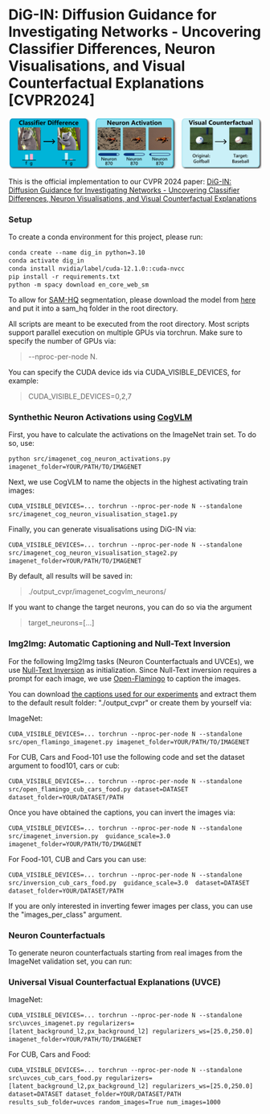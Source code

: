 # DiG-IN: Diffusion Guidance for Investigating Networks - Uncovering Classifier Differences, Neuron Visualisations, and Visual Counterfactual Explanations [CVPR2024]


![Alt text](figures/teaser_horizontal_new.png "Title")

This is the official implementation to our CVPR 2024 paper: [DiG-IN: Diffusion Guidance for Investigating Networks - Uncovering Classifier Differences, Neuron Visualisations, and Visual Counterfactual Explanations](https://arxiv.org/abs/2311.17833)

### Setup
To create a conda environment for this project, please run:

```
conda create --name dig_in python=3.10
conda activate dig_in
conda install nvidia/label/cuda-12.1.0::cuda-nvcc
pip install -r requirements.txt
python -m spacy download en_core_web_sm
```



To allow for [SAM-HQ](https://github.com/SysCV/sam-hq) segmentation, please download the model from [here](https://drive.google.com/file/d/1qobFYrI4eyIANfBSmYcGuWRaSIXfMOQ8/view)
and put it into a sam_hq folder in the root directory. 

All scripts are meant to be executed from the root directory. Most scripts support parallel execution on multiple GPUs via
torchrun. Make sure to specify the number of GPUs via: 
> --nproc-per-node N. 

You can specify the CUDA device ids via CUDA_VISIBLE_DEVICES, for example:

> CUDA_VISIBLE_DEVICES=0,2,7
> 

[//]: # (### Classifier Differences )

[//]: # ()
[//]: # (```)

[//]: # (CUDA_VISIBLE_DEVICES=... torchrun --nproc-per-node N --standalone src/imagenet_guided_generation.py classifier1= classifier2=)

[//]: # (```)


### Synthethic Neuron Activations using [CogVLM](https://github.com/THUDM/CogVLM)

First, you have to calculate the activations on the ImageNet train set. To do so, use:

```
python src/imagenet_cog_neuron_activations.py imagenet_folder=YOUR/PATH/TO/IMAGENET
```

Next, we use CogVLM to name the objects in the highest activating train images:

```
CUDA_VISIBLE_DEVICES=... torchrun --nproc-per-node N --standalone src/imagenet_cog_neuron_visualisation_stage1.py
```

Finally, you can generate visualisations using DiG-IN via:

```
CUDA_VISIBLE_DEVICES=... torchrun --nproc-per-node N --standalone src/imagenet_cog_neuron_visualisation_stage2.py imagenet_folder=YOUR/PATH/TO/IMAGENET
```

By default, all results will be saved in:

> ./output_cvpr/imagenet_cogvlm_neurons/

If you want to change the target neurons, you can do so via the argument

> target_neurons=[...]

### Img2Img: Automatic Captioning and Null-Text Inversion

For the following Img2Img tasks (Neuron Counterfactuals and UVCEs), we use [Null-Text Inversion](https://github.com/google/prompt-to-prompt/#null-text-inversion-for-editing-real-images) 
as initialization. Since Null-Text inversion requires a prompt for each image, we use [Open-Flamingo](https://github.com/mlfoundations/open_flamingo) to caption the images.

You can download [the captions used for our experiments](https://drive.google.com/file/d/1dN8OJC0zYvdVfLFcfNCWMj86oBab4-Iw/view?usp=sharing) and extract them to the default result folder: "./output_cvpr" or create them by yourself via:

ImageNet:
```
CUDA_VISIBLE_DEVICES=... torchrun --nproc-per-node N --standalone src/open_flamingo_imagenet.py imagenet_folder=YOUR/PATH/TO/IMAGENET
```

For CUB, Cars and Food-101 use the following code and set the dataset argument to food101, cars or cub:

```
CUDA_VISIBLE_DEVICES=... torchrun --nproc-per-node N --standalone src/open_flamingo_cub_cars_food.py dataset=DATASET dataset_folder=YOUR/DATASET/PATH
```

Once you have obtained the captions, you can invert the images via:

```
CUDA_VISIBLE_DEVICES=... torchrun --nproc-per-node N --standalone src/imagenet_inversion.py  guidance_scale=3.0 imagenet_folder=YOUR/PATH/TO/IMAGENET
```

For Food-101, CUB and Cars you can use:

```
CUDA_VISIBLE_DEVICES=... torchrun --nproc-per-node N --standalone src/inversion_cub_cars_food.py  guidance_scale=3.0  dataset=DATASET dataset_folder=YOUR/DATASET/PATH
```

If you are only interested in inverting fewer images per class, you can use the "images_per_class" argument. 


### Neuron Counterfactuals
To generate neuron counterfactuals starting from real images from the ImageNet validation set, you can run:


### Universal Visual Counterfactual Explanations (UVCE)
ImageNet:

```
CUDA_VISIBLE_DEVICES=... torchrun --nproc-per-node N --standalone src\uvces_imagenet.py regularizers=[latent_background_l2,px_background_l2] regularizers_ws=[25.0,250.0] imagenet_folder=YOUR/PATH/TO/IMAGENET
```

For CUB, Cars and Food:
```
CUDA_VISIBLE_DEVICES=... torchrun --nproc-per-node N --standalone src\uvces_cub_cars_food.py regularizers=[latent_background_l2,px_background_l2] regularizers_ws=[25.0,250.0] dataset=DATASET dataset_folder=YOUR/DATASET/PATH results_sub_folder=uvces random_images=True num_images=1000
```
